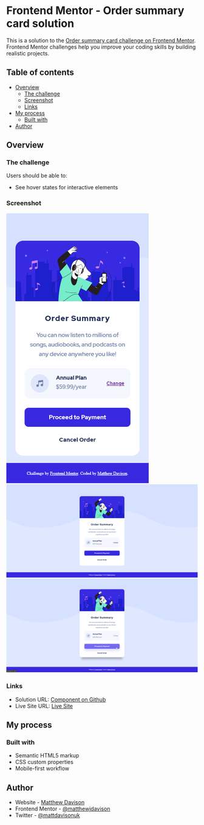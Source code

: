 # Frontend Mentor - Order summary card solution

This is a solution to the [Order summary card challenge on Frontend Mentor](https://www.frontendmentor.io/challenges/order-summary-component-QlPmajDUj). Frontend Mentor challenges help you improve your coding skills by building realistic projects. 

## Table of contents

- [Overview](#overview)
  - [The challenge](#the-challenge)
  - [Screenshot](#screenshot)
  - [Links](#links)
- [My process](#my-process)
  - [Built with](#built-with)
- [Author](#author)

## Overview

### The challenge

Users should be able to:

- See hover states for interactive elements

### Screenshot

![Mobile View](design/mobile-final.png)
![Desktop View](design/desktop-final.png)
![Desktop Active View](design/desktop-final-hover.png)

### Links

- Solution URL: [Component on Github](https://github.com/matthewjdavison/FrontEndMentor_Order-summary-component)
- Live Site URL: [Live Site](https://matthewjdavison.github.io/FrontEndMentor_Order-summary-component/)

## My process

### Built with

- Semantic HTML5 markup
- CSS custom properties
- Mobile-first workflow

## Author

- Website - [Matthew Davison](https://matthewdavison.netlify.app/)
- Frontend Mentor - [@matthewjdavison](https://www.frontendmentor.io/profile/matthewjdavison)
- Twitter - [@mattdavisonuk](https://www.twitter.com/mattdavisonuk)
